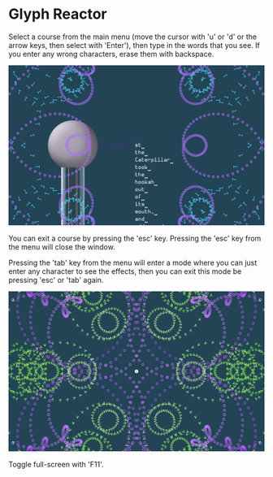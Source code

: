 
# Glyph Reactor

Select a course from the main menu (move the cursor with 'u' or 'd' or the arrow keys, then select with 'Enter'), then type in the words that you see. If you enter any wrong characters, erase them with backspace.

![screenshot](https://github.com/JonArintok/GlyphReactor/blob/master/img/screenshot04.png)

You can exit a course by pressing the 'esc' key. Pressing the 'esc' key from the menu will close the window.

Pressing the 'tab' key from the menu will enter a mode where you can just enter any character to see the effects, then you can exit this mode be pressing 'esc' or 'tab' again.

![screenshot](https://github.com/JonArintok/GlyphReactor/blob/master/img/screenshot06.png)


Toggle full-screen with 'F11'.
